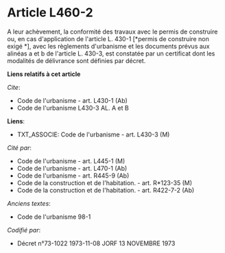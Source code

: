# Article L460-2

A leur achèvement, la conformité des travaux avec le permis de construire ou, en cas d'application de l'article L. 430-1
[*permis de construire non exigé *], avec les règlements d'urbanisme et les documents prévus aux alinéas a et b de l'article
L. 430-3, est constatée par un certificat dont les modalités de délivrance sont définies par décret.

**Liens relatifs à cet article**

_Cite_:

  - Code de l'urbanisme - art. L430-1 (Ab)
  - Code de l'urbanisme L430-3 AL. A et B

**Liens**:

  - TXT_ASSOCIE: Code de l'urbanisme - art. L430-3 (M)

_Cité par_:

  - Code de l'urbanisme - art. L445-1 (M)
  - Code de l'urbanisme - art. L470-1 (Ab)
  - Code de l'urbanisme - art. R445-9 (Ab)
  - Code de la construction et de l'habitation. - art. R*123-35 (M)
  - Code de la construction et de l'habitation. - art. R422-7-2 (Ab)

_Anciens textes_:

  - Code de l'urbanisme 98-1

_Codifié par_:

  - Décret n°73-1022 1973-11-08 JORF 13 NOVEMBRE 1973
